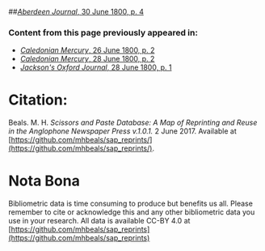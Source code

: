##[*Aberdeen Journal*, 30 June 1800, p. 4](https://mhbeals.github.io/sap_html/Aberdeen-Journal/Aberdeen-Journal-30-June-1800-p-4)

### Content from this page previously appeared in:
+ [*Caledonian Mercury*, 26 June 1800, p. 2](https://mhbeals.github.io/sap_html/Caledonian-Mercury/Caledonian-Mercury-26-June-1800-p-2)
+ [*Caledonian Mercury*, 28 June 1800, p. 2](https://mhbeals.github.io/sap_html/Caledonian-Mercury/Caledonian-Mercury-28-June-1800-p-2)
+ [*Jackson's Oxford Journal*, 28 June 1800, p. 1](https://mhbeals.github.io/sap_html/Jackson's-Oxford-Journal/Jackson's-Oxford-Journal-28-June-1800-p-1)
                    
# Citation: 

Beals. M. H. *Scissors and Paste Database: A Map of Reprinting and Reuse in the Anglophone Newspaper Press v.1.0.1.* 2 June 2017. Available at [https://github.com/mhbeals/sap_reprints/](https://github.com/mhbeals/sap_reprints/). 
                    
# Nota Bona

Bibliometric data is time consuming to produce but benefits us all. Please remember to cite or acknowledge this and any other bibliometric data you use in your research. All data is available CC-BY 4.0 at [https://github.com/mhbeals/sap_reprints](https://github.com/mhbeals/sap_reprints)